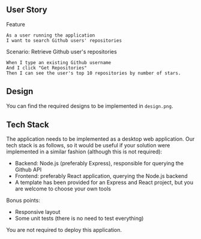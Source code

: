 ## User Story

Feature

    As a user running the application
    I want to search Github users' repositories

Scenario: Retrieve Github user's repositories

    When I type an existing Github username
    And I click "Get Repositories"
    Then I can see the user's top 10 repositories by number of stars.

## Design

You can find the required designs to be implemented in `design.png`.

## Tech Stack

The application needs to be implemented as a desktop web application. Our tech stack is as follows, so it would be useful if your solution were implemented in a similar fashion (although this is not required):

* Backend: Node.js (preferably Express), responsible for querying the Github API
* Frontend: preferably React application, querying the Node.js backend
* A template has been provided for an Express and React project, but you are welcome to choose your own tools

Bonus points:

* Responsive layout
* Some unit tests (there is no need to test everything)

You are not required to deploy this application.